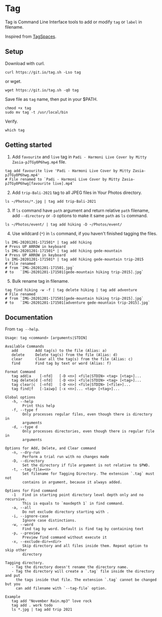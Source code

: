# Tag

Tag is Command Line Interface tools to add or modify `tag` or `label` in filename.

Inspired from [TagSpaces](https://www.tagspaces.org/).

## Setup

Download with curl.

```
curl https://git.io/tag.sh -Lso tag
```

or wget.

```
wget https://git.io/tag.sh -qO tag
```

Save file as `tag` name, then put in your $PATH.

```
chmod +x tag
sudo mv tag -t /usr/local/bin
```

Verify.

```
which tag
```

## Getting started

1. Add `favourite` and `live` tag in `Padi - Harmoni Live Cover by Mitty Zasia-pJTGy0P6hwg.mp4` file.

```
tag add favourite live 'Padi - Harmoni Live Cover by Mitty Zasia-pJTGy0P6hwg.mp4'
# File renamed to `Padi - Harmoni Live Cover by Mitty Zasia-pJTGy0P6hwg[favourite live].mp4`
```

2. Add `trip-Bali-2021` tag to all JPEG files in Your Photos directory.

```
ls ~/Photos/*.jpg | tag add trip-Bali-2021
```

3. If `ls` command have `path` argument and return relative `path` filename,
add `--directory` or `-D` options to make it same `path` as `ls` command.

```
ls ~/Photos/event/ | tag add hiking -D ~/Photos/event/
```

4. Use wildcard (`*`) in `ls` command, if you haven't finished tagging the files.

```
ls IMG-20201201-171501* | tag add hiking
# Press UP ARROW in keyboard
ls IMG-20201201-171501* | tag add hiking gede-mountain
# Press UP ARROW in keyboard
ls IMG-20201201-171501* | tag add hiking gede-mountain trip-2015
# File renamed
# from `IMG-20201201-171501.jpg`
# to   `IMG-20201201-171501[gede-mountain hiking trip-2015].jpg`
```

5. Bulk rename tag in filename.

```
tag find hiking -w -f | tag delete hiking | tag add adventure
# File renamed
# from `IMG-20201201-171501[gede-mountain hiking trip-2015].jpg`
# to   `IMG-20201201-171501[adventure gede-mountain trip-2015].jpg`
```

## Documentation

From `tag --help`.

```
Usage: tag <command> [arguments|STDIN]

Available Commands
   add        Add tag(s) to the file (Alias: a)
   delete     Delete tag(s) from the file (Alias: d)
   clear      Clear all the tag(s) from the file (Alias: c)
   find       Find tag by text or word (Alias: f)

Format Command
   tag add|a    [-nfd]   [-D <n>] <file|STDIN> <tag> [<tag>]...
   tag delete|d [-nfd]   [-D <n>] <file|STDIN> <tag> [<tag>]...
   tag clear|c  [-nfd]   [-D <n>] <file|STDIN> [<file>]...
   tag find|f   [-1aiwp] [-x <n>]... <tag> [<tag>]...

Global options
   -h, --help
        Print this help
   -f, --type f
        Only processes regular files, even though there is directory in
        arguments
   -d, --type d
        Only processes directories, even though there is regular file in
        arguments

Options for Add, Delete, and Clear command
   -n, --dry-run
        Perform a trial run with no changes made
   -D, --directory
        Set the directory if file argument is not relative to $PWD.
   -t, --tag-file=<n>
        Set filename for Tagging Directory. The extension `.tag` must not
        contains in argument, because it always added.

Options for Find command
   -1   Find in starting point directory level depth only and no recursive.
        This is equals to `maxdepth 1` in find command.
   -a, --all
        Do not exclude directory starting with .
   -i, --ignore-case
        Ignore case distinctions.
   -w, --word
        Find tag by word. Default is find tag by containing text
   -p, --preview
        Preview find command without execute it
   -x, --exclude-dir=<dir>
        Skip directory and all files inside them. Repeat option to skip other
        directory

Tagging directory.
   - Tag the directory doesn't rename the directory name.
   - Tag the directory will create a `.tag` file inside the directory and put
     the tags inside that file. The extension `.tag` cannot be changed but you
     can add filename with `--tag-file` option.

Example
   tag add "November Rain.mp3" love rock
   tag add . work todo
   ls *.jpg | tag add trip 2021
```
